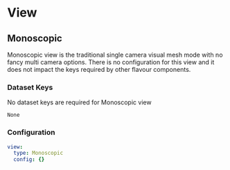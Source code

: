 # View

## Monoscopic

Monoscopic view is the traditional single camera visual mesh mode with no fancy multi camera options.
There is no configuration for this view and it does not impact the keys required by other flavour components.

### Dataset Keys
No dataset keys are required for Monoscopic view
```
None
```

### Configuration
```yaml
view:
  type: Monoscopic
  config: {}
```
